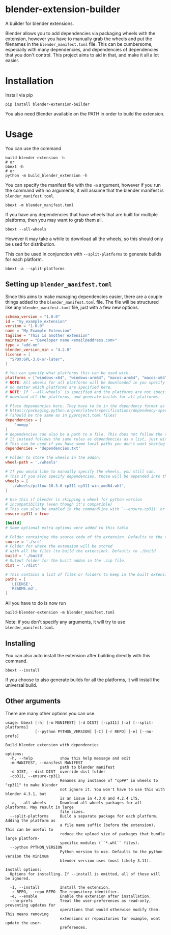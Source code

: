 # blender-extension-builder
A builder for blender extensions.

Blender allows you to add dependencies via packaging wheels with the extension, however you have to manually grab the wheels and put the filenames in the `blender_manifest.toml` file. This can be cumbersome, especially with many dependencies, and dependencies of dependencies that you don't control. This project aims to aid in that, and make it all a lot easier.

# Installation

Install via pip

```
pip install blender-extension-builder
```

You also need Blender available on the PATH in order to build the extension.

# Usage

You can use the command

```shell
build-blender-extension -h
# or
bbext -h
# or
python -m build_blender_extension -h
```

You can specify the manifest file with the `-m` argument, however if you run the command with no arguments, it will assume that the blender manifest is `blender_manifest.toml`.

```shell
bbext -m blender_manifest.toml
```

If you have any dependencies that have wheels that are built for multiple platforms, then you may want to grab them all.

```shell
bbext --all-wheels
```

However it may take a while to download all the wheels, so this should only be used for distribution.

This can be used in conjunction with `--split-platforms` to generate builds for each platform.

```shell
bbext -a --split-platforms
```

## Setting up `blender_manifest.toml`

Since this aims to make managing dependencies easier, there are a couple things added to the `blender_manifest.toml` file. The file will be structured like any `blender_manifest.toml` file, just with a few new options.

```toml
schema_version = "1.0.0"
id = "my_example_extension"
version = "1.0.0"
name = "My Example Extension"
tagline = "This is another extension"
maintainer = "Developer name <email@address.com>"
type = "add-on"
blender_version_min = "4.2.0"
license = [
  "SPDX:GPL-3.0-or-later",
]

# You can specify what platforms this can be used with.
platforms = ["windows-x64", "windows-arm64", "macos-arm64", "macos-x64" , "linux-x64"]
# NOTE: All wheels for all platforms will be downloaded in you specify `--all-wheels`
# no matter which platforms are specified here.
# NOTE: If `--all-wheels` is specified and the platforms are not specified, it will
# download all the platforms, and generate builds for all platforms.

# Place dependencies here. They have to be in the dependency format as specified in PEP 508.
# https://packaging.python.org/en/latest/specifications/dependency-specifiers/#dependency-specifiers
# (should be the same as in pyproject.toml files)
dependencies = [
    'numpy'
]
# dependencies can also be a path to a file. This does not follow the same rules as requirements.txt
# It instead follows the same rules as dependencies as a list, just with each line being a dependency.
# This can be used if you have some local paths you don't want sharing to the public.
dependencies = 'dependencies.txt'

# Folder to store the wheels in the addon.
wheel-path = './wheels'

# If you would like to manually specify the wheels, you still can.
# This If you also specify dependencies, those will be appended into this.
wheels = [
  './wheels/pillow-10.3.0-cp311-cp311-win_amd64.whl',
]

# Use this if blender is skipping a wheel for python version
# incompatibility (even though it's compatible)
# This can also be enabled in the commandline with `--ensure-cp311` or `-cp311`
ensure-cp311 = true

[build]
# Some optional extra options were added to this table

# Folder containing the source code of the extension. Defaults to the current directory
source = './src'
# Folder for where the extension will be stored
# with all the files (to build the extension). Defaults to ./build
build = './build'
# Output folder for the built addon in the .zip file.
dist = './dist'

# This contains a list of files or folders to keep in the built extension.
paths = [
  'LICENSE',
  'README.md',
]
```

All you have to do is now run

```
build-blender-extension -m blender_manifest.toml
```

Note: if you don't specify any arguments, it will try to use `blender_manifest.toml`.

## Installing

You can also auto install the extension after building directly with this command.

```shell
bbext --install
```

If you choose to also generate builds for all the platforms, it will install the universal build.

## Other arguments

There are many other options you can use.

```
usage: bbext [-h] [-m MANIFEST] [-d DIST] [-cp311] [-a] [--split-platforms]
             [--python PYTHON_VERSION] [-I] [-r REPO] [-e] [--no-prefs]

Build blender extension with dependencies

options:
  -h, --help            show this help message and exit
  -m MANIFEST, --manifest MANIFEST
                        path to blender manifest
  -d DIST, --dist DIST  override dist folder
  -cp311, --ensure-cp311
                        Renames any instance of "cp##" in wheels to "cp311" to make blender  
                        not ignore it. You won't have to use this with blender 4.3.1, but    
                        is an issue in 4.3.0 and 4.2.4 LTS.
  -a, --all-wheels      Download all wheels packages for all platforms. May result in large  
                        file sizes.
  --split-platforms     Build a separate package for each platform. Adding the platform as   
                        a file name suffix (before the extension). This can be useful to     
                        reduce the upload size of packages that bundle large platform-       
                        specific modules (``*.whl`` files).
  --python PYTHON_VERSION
                        Python version to use. Defaults to the python version the minimum    
                        blender version uses (most likely 3.11).

Install options:
  Options for installing. If --install is omitted, all of these will be ignored.

  -I, --install         Install the extension.
  -r REPO, --repo REPO  The repository identifier.
  -e, --enable          Enable the extension after installation.
  --no-prefs            Treat the user-preferences as read-only, preventing updates for      
                        operations that would otherwise modify them. This means removing     
                        extensions or repositories for example, wont update the user-        
                        preferences.
```
